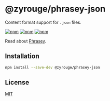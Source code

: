 # @zyrouge/phrasey-json

Content format support for `.json` files.

[![npm](https://img.shields.io/npm/v/@zyrouge/phrasey-json)](https://npmjs.com/package/@zyrouge/phrasey-json)
[![npm](https://img.shields.io/npm/dw/@zyrouge/phrasey-json)](https://npmjs.com/package/@zyrouge/phrasey-json)
[![npm](https://img.shields.io/npm/l/@zyrouge/phrasey-json)](https://github.com/zyrouge/phrasey/tree/main/subpackages/phrasey-json)

Read about [Phrasey](https://zyrouge.github.io/phrasey/getting-started/).

## Installation

```bash
npm install --save-dev @zyrouge/phrasey-json
```

## License

[MIT](./LICENSE)
